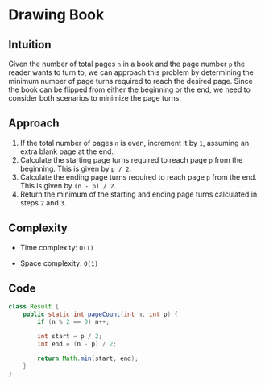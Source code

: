 # Drawing Book

## Intuition

Given the number of total pages `n` in a book and the page number `p` the reader wants to turn to, we can approach this problem by determining the minimum number of page turns required to reach the desired page. Since the book can be flipped from either the beginning or the end, we need to consider both scenarios to minimize the page turns.

## Approach

1. If the total number of pages `n` is even, increment it by `1`, assuming an extra blank page at the end.
2. Calculate the starting page turns required to reach page `p` from the beginning. This is given by `p / 2`.
3. Calculate the ending page turns required to reach page `p` from the end. This is given by `(n - p) / 2`.
4. Return the minimum of the starting and ending page turns calculated in steps `2` and `3`.

## Complexity

- Time complexity: `O(1)`

- Space complexity: `O(1)`

## Code

```java
class Result {
    public static int pageCount(int n, int p) {
        if (n % 2 == 0) n++;

        int start = p / 2;
        int end = (n - p) / 2;

        return Math.min(start, end);
    }
}
```
